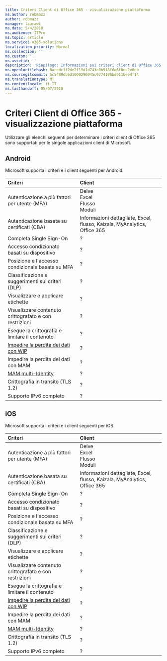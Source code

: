 ```yaml
---
title: Criteri Client di Office 365 - visualizzazione piattaforma
ms.author: robmazz
author: robmazz
manager: laurawi
ms.date: 5/4/2018
ms.audience: ITPro
ms.topic: article
ms.service: o365-solutions
localization_priority: Normal
ms.collection: ''
ms.custom: ''
ms.assetid: ''
description: 'Riepilogo: Informazioni sui criteri client di Office 365 supportati da Android, browser, iOS, Mac OS X, Windows e Windows Mobile.'
ms.openlocfilehash: 0acedc1f2de2f19d1d743e0b918f6e6f8ea2e0eb
ms.sourcegitcommit: 5c5489db5d1000296945c9774198bd911bee4f14
ms.translationtype: MT
ms.contentlocale: it-IT
ms.lasthandoff: 05/07/2018
---
```

# <a name="office-365-client-policies---platform-view"></a>Criteri Client di Office 365 - visualizzazione piattaforma
Utilizzare gli elenchi seguenti per determinare i criteri client di Office 365 sono supportati per le singole applicazioni client di Microsoft.

## <a name="android"></a>Android
Microsoft supporta i criteri e i client seguenti per Android.

|**Criteri**|**Client**|
|:-----|:-----|
| Autenticazione a più fattori per utente (MFA) | Delve <br> Excel <br> Flusso <br> Moduli|
| Autenticazione basata su certificati (CBA) | Informazioni dettagliate, Excel, flusso, Kaizala, MyAnalytics, Office 365|
| Completa Single Sign-On | ? | ? | ? | ? | ? | ? | ? |
| Accesso condizionato basati su dispositivo | ? | ? | ? | ? | ? | ? | ? |
| Posizione e l'accesso condizionale basata su MFA | ? | ? | ? | ? | ? | ? | ? |
| Classificazione e suggerimenti sui criteri (DLP) | ? | ? | ? | ? | ? | ? | ? |
| Visualizzare e applicare etichette | ? | ? | ? | ? | ? | ? | ? |
| Visualizzare contenuto crittografato e con restrizioni | ? | ? | ? | ? | ? | ? | ? |
| Esegue la crittografia e limitare il contenuto | ? | ? | ? | ? | ? | ? | ? |
| [Impedire la perdita dei dati con WIP](https://docs.microsoft.com/en-us/windows/security/information-protection/windows-information-protection/protect-enterprise-data-using-wip) | ? | ? | ? | ? | ? | ? | ? |
| Impedire la perdita dei dati con MAM | ? | ? | ? | ? | ? | ? | ? |
| [MAM multi-Identity](https://docs.microsoft.com/en-us/enterprise-mobility-security/solutions/fasttrack-how-to-use-apps-with-multi-identity-support) | ? | ? | ? | ? | ? | ? | ? |
| Crittografia in transito (TLS 1.2) | ? | ? | ? | ? | ? | ? | ? |
| Supporto IPv6 completo | ? | ? | ? | ? | ? | ? | ? |

## <a name="ios"></a>iOS
Microsoft supporta i criteri e i client seguenti per iOS.

|**Criteri**|**Client**|
|:-----|:-----|
| Autenticazione a più fattori per utente (MFA) | Delve <br> Excel <br> Flusso <br> Moduli|
| Autenticazione basata su certificati (CBA) | Informazioni dettagliate, Excel, flusso, Kaizala, MyAnalytics, Office 365|
| Completa Single Sign-On | ? | ? | ? | ? | ? | ? | ? |
| Accesso condizionato basati su dispositivo | ? | ? | ? | ? | ? | ? | ? |
| Posizione e l'accesso condizionale basata su MFA | ? | ? | ? | ? | ? | ? | ? |
| Classificazione e suggerimenti sui criteri (DLP) | ? | ? | ? | ? | ? | ? | ? |
| Visualizzare e applicare etichette | ? | ? | ? | ? | ? | ? | ? |
| Visualizzare contenuto crittografato e con restrizioni | ? | ? | ? | ? | ? | ? | ? |
| Esegue la crittografia e limitare il contenuto | ? | ? | ? | ? | ? | ? | ? |
| [Impedire la perdita dei dati con WIP](https://docs.microsoft.com/en-us/windows/security/information-protection/windows-information-protection/protect-enterprise-data-using-wip) | ? | ? | ? | ? | ? | ? | ? |
| Impedire la perdita dei dati con MAM | ? | ? | ? | ? | ? | ? | ? |
| [MAM multi-Identity](https://docs.microsoft.com/en-us/enterprise-mobility-security/solutions/fasttrack-how-to-use-apps-with-multi-identity-support) | ? | ? | ? | ? | ? | ? | ? |
| Crittografia in transito (TLS 1.2) | ? | ? | ? | ? | ? | ? | ? |
| Supporto IPv6 completo | ? | ? | ? | ? | ? | ? | ? |
